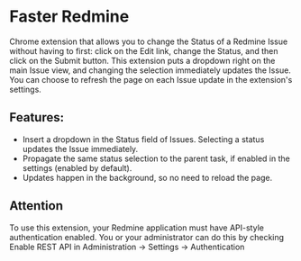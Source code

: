 Faster Redmine
==============

Chrome extension that allows you to change the Status of a Redmine Issue without having to first: click on the Edit link, change the Status, and then click on the Submit button. This extension puts a dropdown right on the main Issue view, and changing the selection immediately updates the Issue. You can choose to refresh the page on each Issue update in the extension's settings.

Features:
---------
 - Insert a dropdown in the Status field of Issues. Selecting a status updates the Issue immediately.
 - Propagate the same status selection to the parent task, if enabled in the settings (enabled by default).
 - Updates happen in the background, so no need to reload the page.

Attention
---------
To use this extension, your Redmine application must have API-style authentication enabled. You or your administrator can do this by checking Enable REST API in Administration -> Settings -> Authentication